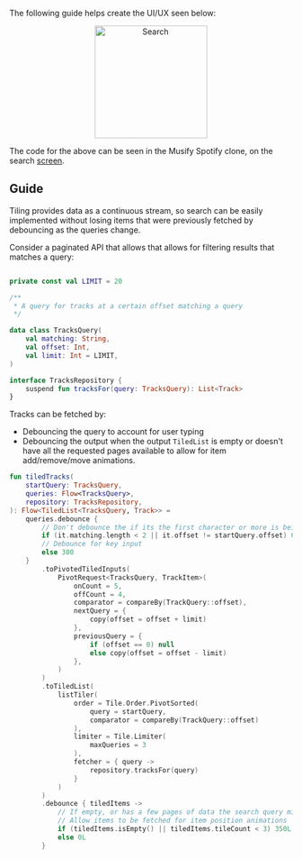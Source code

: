The following guide helps create the UI/UX seen below:

<p align="center">
    <img src="../../images/search.gif" alt="Search" width="200"/>
</p>

The code for the above can be seen in the Musify Spotify clone, on the search
[screen](https://github.com/tunjid/Musify/blob/main/app/src/main/java/com/example/musify/ui/screens/podcastshowdetailscreen/StateProduction.kt).

## Guide

Tiling provides data as a continuous stream, so search can be easily implemented without losing
items that were previously fetched by debouncing as the queries change.

Consider a paginated API that allows that allows for filtering results that matches a query:

```kotlin

private const val LIMIT = 20

/**
 * A query for tracks at a certain offset matching a query
 */

data class TracksQuery(
    val matching: String,
    val offset: Int,
    val limit: Int = LIMIT,
)

interface TracksRepository {
    suspend fun tracksFor(query: TracksQuery): List<Track>
}
```

Tracks can be fetched by:

* Debouncing the query to account for user typing
* Debouncing the output when the output `TiledList` is empty or doesn't have all the requested pages available to allow for item add/remove/move animations.

```kotlin
fun tiledTracks(
    startQuery: TracksQuery,
    queries: Flow<TracksQuery>,
    repository: TracksRepository,
): Flow<TiledList<TracksQuery, Track>> =
    queries.debounce {
        // Don't debounce the if its the first character or more is being loaded
        if (it.matching.length < 2 || it.offset != startQuery.offset) 0
        // Debounce for key input
        else 300
    }
        .toPivotedTiledInputs(
            PivotRequest<TracksQuery, TrackItem>(
                onCount = 5,
                offCount = 4,
                comparator = compareBy(TrackQuery::offset),
                nextQuery = {
                    copy(offset = offset + limit)
                },
                previousQuery = {
                    if (offset == 0) null
                    else copy(offset = offset - limit)
                },
            )
        )
        .toTiledList(
            listTiler(
                order = Tile.Order.PivotSorted(
                    query = startQuery,
                    comparator = compareBy(TrackQuery::offset)
                ),
                limiter = Tile.Limiter(
                    maxQueries = 3
                ),
                fetcher = { query ->
                    repository.tracksFor(query)
                }
            )
        )
        .debounce { tiledItems ->
            // If empty, or has a few pages of data the search query might have just changed.
            // Allow items to be fetched for item position animations
            if (tiledItems.isEmpty() || tiledItems.tileCount < 3) 350L
            else 0L
        }
```

